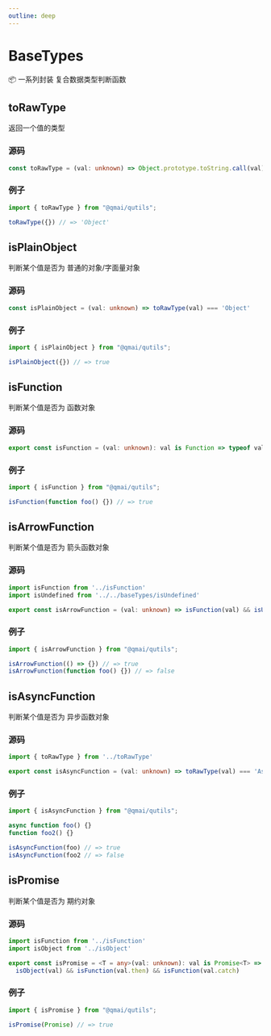 ```yaml
---
outline: deep
---
```


# BaseTypes

📦 一系列封装 复合数据类型判断函数 

## toRawType

返回一个值的类型

### 源码

```typescript
const toRawType = (val: unknown) => Object.prototype.toString.call(val).slice(8, -1)
```

### 例子

```javascript
import { toRawType } from "@qmai/qutils";

toRawType({}) // => 'Object'
```


## isPlainObject

判断某个值是否为 普通的对象/字面量对象

### 源码

```typescript
const isPlainObject = (val: unknown) => toRawType(val) === 'Object'
```

### 例子

```javascript
import { isPlainObject } from "@qmai/qutils";

isPlainObject({}) // => true
```

## isFunction

判断某个值是否为 函数对象

### 源码

```typescript
export const isFunction = (val: unknown): val is Function => typeof val === 'function'
```

### 例子

```javascript
import { isFunction } from "@qmai/qutils";

isFunction(function foo() {}) // => true
```

## isArrowFunction

判断某个值是否为 箭头函数对象

### 源码

```typescript
import isFunction from '../isFunction'
import isUndefined from '../../baseTypes/isUndefined'

export const isArrowFunction = (val: unknown) => isFunction(val) && isUndefined(val.prototype)

```

### 例子

```javascript
import { isArrowFunction } from "@qmai/qutils";

isArrowFunction(() => {}) // => true
isArrowFunction(function foo() {}) // => false
```

## isAsyncFunction

判断某个值是否为 异步函数对象

### 源码

```typescript
import { toRawType } from '../toRawType'

export const isAsyncFunction = (val: unknown) => toRawType(val) === 'AsyncFunction'
```

### 例子

```javascript
import { isAsyncFunction } from "@qmai/qutils";

async function foo() {}
function foo2() {}

isAsyncFunction(foo) // => true
isAsyncFunction(foo2 // => false
```



## isPromise

判断某个值是否为 期约对象

### 源码

```typescript
import isFunction from '../isFunction'
import isObject from '../isObject'

export const isPromise = <T = any>(val: unknown): val is Promise<T> =>
  isObject(val) && isFunction(val.then) && isFunction(val.catch)
```

### 例子

```javascript
import { isPromise } from "@qmai/qutils";

isPromise(Promise) // => true
```
